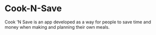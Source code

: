 # Cook-N-Save
Cook 'N Save is an app developed as a way for people to save time and money when making and planning their own meals.
